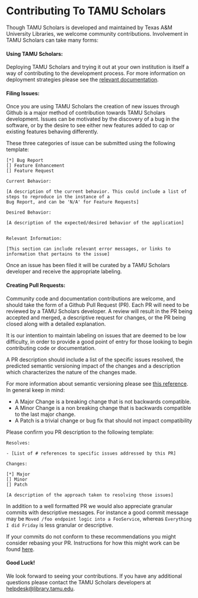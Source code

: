 # Contributing To TAMU Scholars

Though TAMU Scholars is developed and maintained by Texas A&M University Libraries, we welcome community contributions. Involvement in TAMU Scholars can take many forms:

#### Using TAMU Scholars:

Deploying TAMU Scholars and trying it out at your own institution is itself a way of contributing to the development process. For more information on deployment strategies please see the [relevant documentation](https://github.com/TAMULib/Scholars/blob/master/README.md).

#### Filing Issues:

Once you are using TAMU Scholars the creation of new issues through Github is a major method of contribution towards TAMU Scholars development. Issues can be motivated by the discovery of a bug in the software, or by the desire to see either new features added to cap or existing features behaving differently.

These three categories of issue can be submitted using the following template:

    [*] Bug Report
    [] Feature Enhancement
    [] Feature Request

    Current Behavior:

    [A description of the current behavior. This could include a list of steps to reproduce in the instance of a 
    Bug Report, and can be 'N/A' for Feature Requests]

    Desired Behavior:

    [A description of the expected/desired behavior of the application]


    Relevant Information:

    [This section can include relevant error messages, or links to information that pertains to the issue]

Once an issue has been filed it will be curated by a TAMU Scholars developer and receive the appropriate labeling.

#### Creating Pull Requests:

Community code and documentation contributions are welcome, and should take the form of a Github Pull Request (PR). Each PR will need to be reviewed by a TAMU Scholars developer. A review will result in the PR being accepted and merged, a descriptive request for changes, or the PR being closed along with a detailed explanation.

It is our intention to maintain labeling on issues that are deemed to be low difficulty, in order to provide a good point of entry for those looking to begin contributing code or documentation.

A PR description should include a list of the specific issues resolved, the predicted semantic versioning impact of the changes and a description which characterizes the nature of the changes made.

For more information about semantic versioning please see [this reference](https://semver.org/). In general keep in mind:

-   A Major Change is a breaking change that is not backwards compatible.
-   A Minor Change is a non breaking change that is backwards compatible to the last major change.
-   A Patch is a trivial change or bug fix that should not impact compatibility

Please confirm you PR description to the following template:

    Resolves:

    - [List of # references to specific issues addressed by this PR]

    Changes:

    [*] Major
    [] Minor
    [] Patch

    [A description of the approach taken to resolving those issues]

In addition to a well formatted PR we would also appreciate granular commits with descriptive messages. For instance a good commit message may be `Moved /foo endpoint logic into a FooService`, whereas `Everything I did Friday` is less granular or descriptive.

If your commits do not conform to these recommendations you might consider rebasing your PR. Instructions for how this might work can be found [here](https://help.github.com/articles/about-git-rebase/).

#### Good Luck!

We look forward to seeing your contributions. If you have any additional questions please contact the TAMU Scholars developers at [helpdesk@library.tamu.edu](<>).
